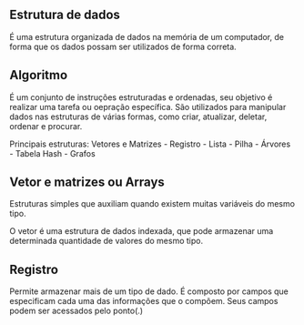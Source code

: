 ## Estrutura de dados

É uma estrutura organizada de dados na memória de um computador, de forma que os dados possam ser utilizados de forma correta.

## Algoritmo

É um conjunto de instruções estruturadas e ordenadas, seu objetivo é realizar uma tarefa ou oepração específica. São utilizados para manipular dados nas estruturas de várias formas, como criar, atualizar, deletar, ordenar e procurar.

Principais estruturas: Vetores e Matrizes - Registro - Lista  - Pilha - Árvores - Tabela Hash - Grafos

## Vetor e matrizes ou Arrays

Estruturas simples que auxiliam quando existem muitas variáveis do mesmo tipo. 

O vetor é uma estrutura de dados indexada, que pode armazenar uma determinada quantidade de valores do mesmo tipo.

## Registro

Permite armazenar mais de um tipo de dado.
É composto por campos que especificam cada uma das informações que o compõem. Seus campos podem ser acessados pelo ponto(.)